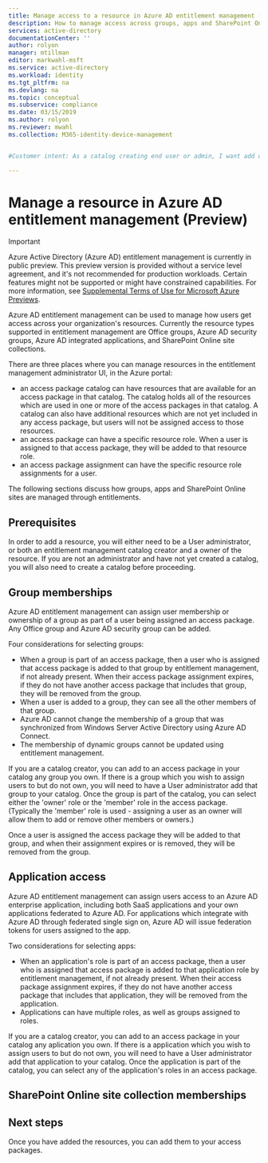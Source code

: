 ```yaml
---
title: Manage access to a resource in Azure AD entitlement management (Preview)
description: How to manage access across groups, apps and SharePoint Online sites in Azure AD entitlement management using access packages.
services: active-directory
documentationCenter: ''
author: rolyon
manager: mtillman
editor: markwahl-msft
ms.service: active-directory
ms.workload: identity
ms.tgt_pltfrm: na
ms.devlang: na
ms.topic: conceptual
ms.subservice: compliance
ms.date: 03/15/2019
ms.author: rolyon
ms.reviewer: mwahl
ms.collection: M365-identity-device-management


#Customer intent: As a catalog creating end user or admin, I want add one or more resources to an access package so that users access rights to those are time limited.

---
```

# Manage a resource in Azure AD entitlement management (Preview)

> [!IMPORTANT]
> Azure Active Directory (Azure AD) entitlement management is currently in public preview.
> This preview version is provided without a service level agreement, and it's not recommended for production workloads. Certain features might not be supported or might have constrained capabilities.
> For more information, see [Supplemental Terms of Use for Microsoft Azure Previews](https://azure.microsoft.com/support/legal/preview-supplemental-terms/).

Azure AD entitlement management can be used to manage how users get access across your organization's resources.  Currently the resource types supported in entitlement management are Office groups, Azure AD security groups, Azure AD integrated applications, and SharePoint Online site collections.

There are three places where you can manage resources in the entitlement management administrator UI, in the Azure portal:
* an access package catalog can have resources that are available for an access package in that catalog.  The catalog holds all of the resources which are used in one or more of the access packages in that catalog.  A catalog can also have additional resources which are not yet included in any access package, but users will not be assigned access to those resources.
* an access package can have a specific resource role. When a user is assigned to that access package, they will be added to that resource role.
* an access package assignment can have the specific resource role assignments for a user. 

The following sections discuss how groups, apps and SharePoint Online sites are managed through entitlements.

## Prerequisites

In order to add a resource, you will either need to be a User administrator, or both an entitlement management catalog creator and a owner of the resource.  If you are not an administrator and have not yet created a catalog, you will also need to create a catalog before proceeding.

## Group memberships

Azure AD entitlement management can assign user membership or ownership of a group as part of a user being assigned an access package.  Any Office group and Azure AD security group can be added.

Four considerations for selecting groups:
* When a group is part of an access package, then a user who is assigned that access package is added to that group by entitlement management, if not already present. When their access package assignment expires, if they do not have another access package that includes that group, they will be removed from the group.
* When a user is added to a group, they can see all the other members of that group.
* Azure AD cannot change the membership of a group that was synchronized from Windows Server Active Directory using Azure AD Connect.  
* The membership of dynamic groups cannot be updated using entitlement management.

If you are a catalog creator, you can add to an access package in your catalog any group you own.  If there is a group which you wish to assign users to but do not own, you will need to have a User administrator add that group to your catalog.  Once the group is part of the catalog, you can select either the 'owner' role or the 'member' role in the access package.  (Typically the 'member' role is used - assigning a user as an owner will allow them to add or remove other members or owners.)

Once a user is assigned the access package they will be added to that group, and when their assignment expires or is removed, they will be removed from the group.

## Application access

Azure AD entitlement management can assign users access to an Azure AD enterprise application, including both SaaS applications and your own applications federated to Azure AD.  For applications which integrate with Azure AD through federated single sign on, Azure AD will issue federation tokens for users assigned to the app.

Two considerations for selecting apps:
* When an application's role is part of an access package, then a user who is assigned that access package is added to that application role by entitlement management, if not already present. When their access package assignment expires, if they do not have another access package that includes that application, they will be removed from the application.
* Applications can have multiple roles, as well as groups assigned to roles.  

If you are a catalog creator, you can add to an access package in your catalog any aplication you own.  If there is a application which you wish to assign users to but do not own, you will need to have a User administrator add that application to your catalog.  Once the application is part of the catalog, you can select any of the application's roles in an access package.

## SharePoint Online site collection memberships


## Next steps

Once you have added the resources, you can add them to your access packages.

